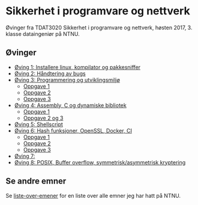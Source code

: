 # Sikkerhet i programvare og nettverk
Øvinger fra TDAT3020 Sikkerhet i programvare og nettverk, høsten 2017, 3. klasse dataingeniør på NTNU.

## Øvinger
- [Øving 1: Installere linux, kompilator og pakkesniffer](Øving%201)
- [Øving 2: Håndtering av bugs](Øving%202)
- [Øving 3: Programmering og utviklingsmiljø](Øving%203)
  - [Oppgave 1](Øving%203/Oppgave%201)
  - [Oppgave 2](Øving%203/Oppgave%202%20og%203)
  - [Oppgave 3](Øving%203/Oppgave%202%20og%203/farge-demo-clone)
- [Øving 4: Assembly, C og dynamiske bibliotek](Øving%204)
  - [Oppgave 1](Øving%204/Oppgave%201)
  - [Oppgave 2 og 3](Øving%204/Oppgave%202%20og%203)
- [Øving 5: Shellscript](Øving%205)
- [Øving 6: Hash funksjoner, OpenSSL, Docker, CI](Øving%206)
  - [Oppgave 1](Øving%206/Oppgave%201)
  - [Oppgave 2](Øving%206/Oppgave%202)
  - [Oppgave 3](Øving%206/Oppgave%203)
- [Øving 7: ]()
- [Øving 8: POSIX, Buffer overflow, symmetrisk/asymmetrisk kryptering]()

## Se andre emner
Se [liste-over-emener](https://github.com/Knutakir/liste-over-emner) for en liste over alle emner jeg har hatt på NTNU.
